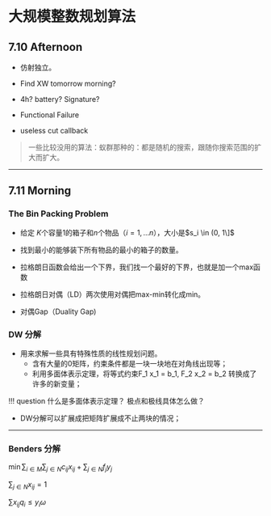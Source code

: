# 大规模整数规划算法

## 7.10 Afternoon


- 仿射独立。


- Find XW tomorrow morning?

- 4h? battery? Signature?

- Functional Failure

- useless cut callback


> 一些比较没用的算法：蚁群那种的：都是随机的搜索，跟随你搜索范围的扩大而扩大。


---------


## 7.11 Morning
### The Bin Packing Problem

- 给定 $K$个容量1的箱子和$n$个物品（$i=1,...n$），大小是$s_i \in  (0, 1\]$
- 找到最小的能够装下所有物品的最小的箱子的数量。


- 拉格朗日函数会给出一个下界，我们找一个最好的下界，也就是加一个max函数
- 拉格朗日对偶（LD）两次使用对偶把max-min转化成min。
- 对偶Gap（Duality Gap)


### DW 分解

- 用来求解一些具有特殊性质的线性规划问题。
    - 含有大量的0矩阵，约束条件都是一块一块地在对角线出现等；
    - 利用多面体表示定理，将等式约束F_1 x_1 = b_1, F_2 x_2 = b_2 转换成了许多的新变量；

!!! question 什么是多面体表示定理？
    极点和极线具体怎么做？

- DW分解可以扩展成把矩阵扩展成不止两块的情况；


-----------


### Benders 分解
$\min \sum_{i \in M} \sum_{j \in N} c_{ij} x_{ij} + \sum_{j \in N}f_j y_j$

$\sum_{j \in N} x_{ij} = 1$

$\sum_{} x_{ij} q_i \leq y_i \omega$






